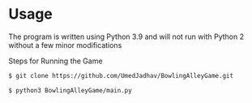 # Usage
The program is written using Python 3.9 and will not run with Python 2 without a few minor modifications

Steps for Running the Game
```bash
$ git clone https://github.com/UmedJadhav/BowlingAlleyGame.git

$ python3 BowlingAlleyGame/main.py
```